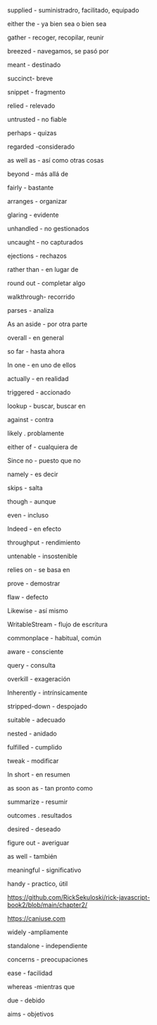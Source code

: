 supplied - suministradro, facilitado, equipado

either the - ya bien sea o bien sea

gather - recoger, recopilar, reunir

breezed - navegamos, se pasó por 

meant - destinado

succinct- breve

snippet - fragmento

relied - relevado

untrusted - no fiable

perhaps - quizas

regarded -considerado

as well as - así como otras cosas 


beyond - más allá de 


fairly - bastante

arranges - organizar

glaring - evidente

unhandled - no gestionados

uncaught - no capturados

ejections - rechazos

rather than - en lugar de 

round out - completar   algo

walkthrough- recorrido

parses - analiza

As an aside - por otra parte 

overall - en general

so far - hasta ahora

In one - en uno de ellos

actually - en realidad

triggered - accionado

lookup - buscar, buscar en

against - contra

likely . problamente

either of - cualquiera de  

Since no - puesto que no 

namely - es decir

skips - salta

though - aunque 

even - incluso

Indeed - en efecto 


throughput - rendimiento

untenable - insostenible


relies on - se basa en 

prove - demostrar


 flaw - defecto

Likewise - así mismo  


WritableStream - flujo de escritura

commonplace - habitual, común

aware - consciente

query - consulta

overkill - exageración

Inherently - intrínsicamente


stripped-down - despojado


suitable - adecuado 


nested - anidado

fulfilled - cumplido

tweak - modificar

In short - en resumen

as soon as - tan pronto como

summarize - resumir

 outcomes . resultados

 desired - deseado

figure out - averiguar

as well - también

meaningful - significativo

handy - practico, útil

https://github.com/RickSekuloski/rick-javascript-book2/blob/main/chapter2/

https://caniuse.com

widely -ampliamente

 standalone - independiente

concerns - preocupaciones

ease - facilidad

whereas -mientras que 

 due - debido

aims - objetivos


